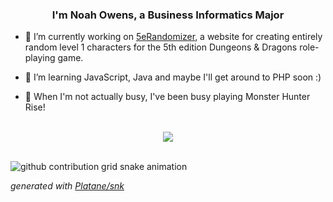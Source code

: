 ### <div align="center">I'm Noah Owens, a Business Informatics Major</div>  

- 🎲 I’m currently working on [5eRandomizer](https://github.com/noah-owens/5eRandomizer), a website for creating entirely random level 1 characters for the 5th edition Dungeons & Dragons role-playing game.  

- 🌱 I’m learning JavaScript, Java and maybe I'll get around to PHP soon :)

- 👾 When I'm not actually busy, I've been busy playing Monster Hunter Rise!

<br/>  

<div align="center"><img src="https://spotify-github-profile.vercel.app/api/view?uid=lvl7cleric&cover_image=true&theme=novatorem&bar_color=53b14f&bar_color_cover=true" /></div>

<br/>

![github contribution grid snake animation](https://raw.githubusercontent.com/noah-owens/noah-owens/output/github-contribution-grid-snake.svg)

_generated with [Platane/snk](https://github.com/Platane/snk)_
